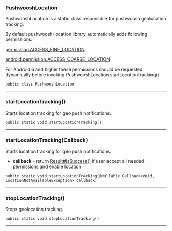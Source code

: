 ### PushwooshLocation <a name="PushwooshLocation"></a>
PushwooshLocation is a static class responsible for pushwoosh geolocation tracking. 

 By default pushwoosh-location library automatically adds following permissions: 

 [permission.ACCESS_FINE_LOCATION](https://developer.android.com/reference/android/Manifest.permission.html#ACCESS_FINE_LOCATION) 

 [android.permission.ACCESS_COARSE_LOCATION](https://developer.android.com/reference/android/Manifest.permission.html#ACCESS_COARSE_LOCATION) 

 


 For Android 6 and higher these permissions should be requested dynamically before invoking PushwooshLocation.startLocationTracking()
```
public class PushwooshLocation
```
---
### startLocationTracking() <a name="startLocationTracking()"></a>
Starts location tracking for geo push notifications.
```
public static void startLocationTracking()
```
---
### startLocationTracking(Callback) <a name="startLocationTracking(Callback)"></a>
Starts location tracking for geo push notifications.
 
* **callback** - return [Result#isSuccess()](Result.md#isSuccess()) if user accept all needed permissions and enable location
```
public static void startLocationTracking(@Nullable Callback<Void, LocationNotAvailableException> callback)
```
---
### stopLocationTracking() <a name="stopLocationTracking()"></a>
Stops geolocation tracking.
```
public static void stopLocationTracking()
```
---
